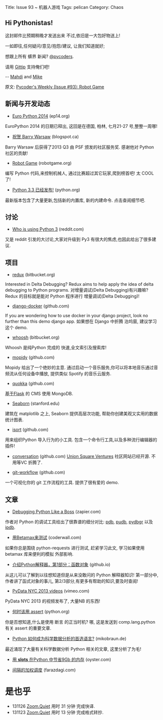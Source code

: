 Title: Issue 93 ~ 机器人游戏
Tags: pelican
Category: Chaos

## Hi Pythonistas!


这封邮件比预期稍晚才发送出来
不过,依旧是一大包好物送上!
 

一如即往,任何疑问/意见/抱怨/建议,
让我们知道就好;

想跟上所有 蠎界 新闻?
 [@pycoders](http://twitter.com/pycoders).

请用
[Gittip](https://www.gittip.com/PycodersWeekly)
支持俺们吧!

--
[Mahdi](https://twitter.com/#!/myusuf3) and [Mike](https://twitter.com/#!/mgrouchy)

原文: [Pycoder's Weekly (Issue #93): Robot Game](http://eepurl.com/Jk4A5)

## 新闻与开发动态

- [Euro Python 2014](http://ep14.org/) (ep14.org)

EuroPython 2014 的日期已释出,
这回是在德国, 柏林, 七月21-27 号,整整一周哪!

 

- [祝贺 Barry Warsaw](http://pyfound.blogspot.ca/2013/11/congratulations-to-barry-warsaw.html) (blogspot.ca)

Barry Warsaw 后获得了2013 Q3 由 PSF 颁发的社区服务奖.
感谢他对 Python 社区的贡献!

 
- [Robot Game](http://robotgame.org/home) (robotgame.org)

编写 Python 代码,来控制机械人, 通过比赛超过其它玩家,爬到榜首吧!
太 COOL 了!
 
- [Python 3.3 已经发布!](http://docs.python.org/3.3/whatsnew/3.3.html) (python.org)

最新版本包含了大量更新,包括新的内置库,
新的内建命令. 点击查阅细节吧.



## 讨论

- [Who is using Python 3](http://www.reddit.com/r/Python/comments/1r4zoq/who_is_using_python_3/) (reddit.com)

又是 reddit 引发的大讨论,大家对升级到 Py3 有很大的焦虑,也因此给出了很多建议.


## 项目

- [redux](https://bitbucket.org/hamstah/redux) (bitbucket.org)

Interested in Delta Debugging? Redux aims to help apply the idea of delta debugging to Python programs.
对增量调试(Delta Debugging)有兴趣嘛?
Redux 的目标就是能对 Python 程序进行 增量调试(Delta Debugging)!

 
- [django-docker](https://github.com/kencochrane/django-docker) (github.com)

If you are wondering how to use docker in your django project, look no further than this demo django app.
如果想在 Django 中折腾 泊坞窗, 
建议学习这个 demo.
 

- [whoosh](https://bitbucket.org/mchaput/whoosh/wiki/Home) (bitbucket.org)

Whoosh 是纯Python 完成的 快速,全文索引及搜索库!

 

- [mopidy](https://github.com/mopidy/mopidy) (github.com)

Mopidy 给出了一个绝妙的主意.
通过启动一个音乐服务,你可以将本地音乐通过音频流从任何设备中播放,
提供类似 Spotify 的音乐云服务.


- [quokka](https://github.com/pythonhub/quokka) (github.com)

[基于Flask](http://flask.pocoo.org/) 的 CMS
使用 MongoDB.

 

- [Seaborn](http://stanford.edu/~mwaskom/software/seaborn/index.html#) (stanford.edu)

建筑在 matplotlib 之上, 
Seaborn 提供高层次功能,
帮助你创建美观又实用的数据统计图表.

 

- [isort](https://github.com/timothycrosley/isort) (github.com)


用来组织Python 导入行为的小工具.
包含一个命令行工具,以及多种流行编辑器的插件!
 

- [conversation](https://github.com/unionsquareventures/conversation) (github.com)
[Union Square Ventures](http://www.usv.com/)
社区网站已经开源.
不用等VC 折腾了.

 

- [git-workflow](https://github.com/jvns/git-workflow) (github.com)

一个可视化你的 git 工作流程的工具.
提供了很有爱的 demo.


## 文章
 
- [Debugging Python Like a Boss](https://zapier.com/engineering/debugging-python-boss/) (zapier.com)

作者对 Python 的调试工具给出了很靠谱的细分对比:
[pdb](http://docs.python.org/2/library/pdb.html), 
[pudb](https://pypi.python.org/pypi/pudb), 
[pydbgr](https://code.google.com/p/pydbgr/) 以及
[ipdb](https://github.com/gotcha/ipdb).

- [用Betamax来测试](https://coderwall.com/p/0luvca) (coderwall.com)

如果你总是围绕 python-requests 进行测试,
赶紧学习此文,
学习如果使用 betamax 库来便利的模拟 外部影响.


- [介绍Python解释器，第1部分：函数对象](http://akaptur.github.io/blog/2013/11/15/introduction-to-the-python-interpreter/) (github.io)


从这儿可以了解到以往想知道但是从来没敢问的 Python 解释器知识!
第一部分中,作者讲了函式对象的事儿,
第2/3部分,有更多有帮助的知识,要及时查阅!


- [PyData NYC 2013 videos](http://vimeo.com/pydata) (vimeo.com)

PyData NYC 2013 的视频发布了,
大量NB 的东西!


- [何时该用 assert](https://mail.python.org/pipermail/python-list/2013-November/660401.html) (python.org)

你是否想知道,什么是使用 断言 的正当时机?
哪, 这是发送到 comp.lang.python 有关 assert 的重要文章.


- [Python 如何成为科学数据分析的首选语言?](http://blog.mikiobraun.de/2013/11/how-python-became-the-language-of-choice-for-data-science.html) (mikobraun.de)

最近涌现了大量有关科学数据分析 Python 相关的文章,
这里分析了为毛!


- [用 __slots__ 在Python 中节省9Gb 的内存](http://tech.oyster.com/save-ram-with-python-slots/) (oyster.com)

- [间隔的加权调度](http://farazdagi.com/blog/2013/weighted-interval-scheduling/) (farazdagi.com)


# 是也乎

- 131126 [Zoom.Quiet](http://zoomquiet.org/) 用时 31 分钟 完成快译.
- 131123 [Zoom.Quiet](http://zoomquiet.org/) 用时 13 分钟 完成格式转抄.
 
